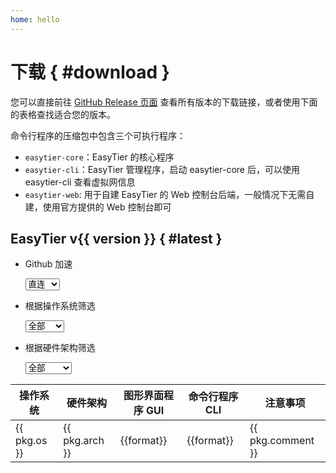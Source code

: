 ```yaml
---
home: hello
---
```


<script setup lang="ts">
import { ref } from 'vue'
import { data } from '../metadata.data.js'

interface Package {
    os: string
    arch: string
    gui_pkg_tmpl: record<string, string>
    cli_pkg_tmpl: record<string, string> // key: format, value: url
    comment?: string
}

function gen_pkg_without_gui(os: string, archs: string[]): Package[] {
    return archs.map(arch => {
        return {
            os,
            arch,
            gui_pkg_tmpl: {},
            cli_pkg_tmpl: {
                "zip": `https://github.com/EasyTier/EasyTier/releases/download/v{}/easytier-linux-${arch}-v{}.zip`,
            },
        }
    })
}

const packages = ref<Package[]>([
    {
        os: 'Windows',
        arch: 'x86_64',
        gui_pkg_tmpl: {
            "exe": 'https://github.com/EasyTier/EasyTier/releases/download/v{}/easytier-gui_{}_x64-setup.exe'
        },
        cli_pkg_tmpl: {
            "zip": 'https://github.com/EasyTier/EasyTier/releases/download/v{}/easytier-windows-x86_64-v{}.zip'
        },
        comment: "支持 Windows 8 及以上版本，Windows 7 仅支持 EasyTier v2.1.2 以下版本。"
    },
    {
        os: "Windows",
        arch: "arm64",
        gui_pkg_tmpl: {
            "exe": 'https://github.com/EasyTier/EasyTier/releases/download/v{}/easytier-gui_{}_arm64-setup.exe'
        },
        cli_pkg_tmpl: {
            "zip": 'https://github.com/EasyTier/EasyTier/releases/download/v{}/easytier-windows-arm64-v{}.zip'
        },
    },
    {
        os: 'Windows 7',
        arch: 'x86_64',
        gui_pkg_tmpl: {
            "exe": 'https://github.com/EasyTier/EasyTier/releases/download/v2.1.2/easytier-gui_2.1.2_x64-setup.exe'
        },
        cli_pkg_tmpl: {
            "zip": 'https://github.com/EasyTier/EasyTier/releases/download/v2.1.2/easytier-windows-x86_64-v2.1.2.zip'
        },
        comment: "Windows 7 需要是 SP1 及以上, 并且需要安装 KB3063858、KB4474419 这两个补丁。此版本为 EasyTier v2.1.2 版本。"
    },
    {
        os: "Linux",
        arch: "x86_64",
        gui_pkg_tmpl: {
            "deb": 'https://github.com/EasyTier/EasyTier/releases/download/v{}/easytier-gui_{}_amd64.deb',
            "AppImage": 'https://github.com/EasyTier/EasyTier/releases/download/v{}/easytier-gui_{}_amd64.AppImage',
        },
        cli_pkg_tmpl: {
            "zip": 'https://github.com/EasyTier/EasyTier/releases/download/v{}/easytier-linux-x86_64-v{}.zip',
        },
    },
    {
        os: "Linux",
        arch: "aarch64",
        gui_pkg_tmpl: {
            "deb": 'https://github.com/EasyTier/EasyTier/releases/download/v{}/easytier-gui_{}_arm64.deb',
        },
        cli_pkg_tmpl: {
            "zip": 'https://github.com/EasyTier/EasyTier/releases/download/v{}/easytier-linux-aarch64-v{}.zip',
        },
    },
    ...gen_pkg_without_gui("Linux", ["arm", "armhf", "armv7", "armv7hf", "mips", "mipsel"]),
    {
        os: "MacOS",
        arch: "x86_64",
        gui_pkg_tmpl: {
            "dmg": 'https://github.com/EasyTier/EasyTier/releases/download/v{}/easytier-gui_{}_x64.dmg',
        },
        cli_pkg_tmpl: {
            "zip": 'https://github.com/EasyTier/EasyTier/releases/download/v{}/easytier-macos-x86_64-v{}.zip',
        },
        comment: "安装 GUI 后需要手动执行 xattr -c /Applications/easytier-gui.app, 否则会提示文件损坏"
    },
    {
        os: "MacOS",
        arch: "aarch64",
        gui_pkg_tmpl: {
            "dmg": 'https://github.com/EasyTier/EasyTier/releases/download/v{}/easytier-gui_{}_aarch64.dmg',
        },
        cli_pkg_tmpl: {
            "zip": 'https://github.com/EasyTier/EasyTier/releases/download/v{}/easytier-macos-aarch64-v{}.zip',
        },
        comment: "安装 GUI 后需要手动执行 xattr -c /Applications/easytier-gui.app, 否则会提示文件损坏"
    },
    {
        os: "Android",
        arch: "universal",
        gui_pkg_tmpl: {
            "apk": 'https://github.com/EasyTier/EasyTier/releases/download/v{}/app-universal-release.apk',
        },
        cli_pkg_tmpl: {},
        comment: "遇到显示界面显示异常，请尝试升级 WebView"
    },
    {
        os: "FreeBSD 13.2",
        arch: "x86_64",
        gui_pkg_tmpl: {},
        cli_pkg_tmpl: {
            "zip": 'https://github.com/EasyTier/EasyTier/releases/download/v{}/easytier-freebsd-13.2-x86_64-v{}.zip',
        },
    }
])

const all_archs = new Set(packages.value.map(pkg => pkg.arch))
const all_os = new Set(packages.value.map(pkg => pkg.os))
const all_proxy = new Set(data.github_accels)

const version = ref(data.easytier_latest_version)

const url = 'https://github.com/EasyTier/EasyTier/releases/tag/v'
const filter_os = ref('')
const filter_arch = ref('')
const accel_proxy = ref('')

function renderUrlTmpl(url_tmpl: string): string {
    return accel_proxy.value + url_tmpl.replace(/\{\}/g, version.value)
}

</script>

# 下载 { #download }

您可以直接前往 [GitHub Release 页面](https://github.com/EasyTier/EasyTier/releases) 查看所有版本的下载链接，或者使用下面的表格查找适合您的版本。

命令行程序的压缩包中包含三个可执行程序：

- `easytier-core`：EasyTier 的核心程序
- `easytier-cli`：EasyTier 管理程序，启动 easytier-core 后，可以使用 easytier-cli 查看虚拟网信息
- `easytier-web`: 用于自建 EasyTier 的 Web 控制台后端，一般情况下无需自建，使用官方提供的 Web 控制台即可

## <a :href="url + version">EasyTier v{{ version }}</a> { #latest }

- Github 加速
    <div>
        <select name="pets" id="gh-accel-select" v-model="accel_proxy" class="filter-select">
            <option value=""> 直连 </option>
            <option v-for="p in all_proxy" :value="p"> {{ p }} </option>
        </select>
    </div>

- 根据操作系统筛选
    <div>
        <select name="pets" id="os-select" v-model="filter_os" class="filter-select">
            <option value=""> 全部 </option>
            <option v-for="os in all_os" :value="os"> {{ os }} </option>
        </select>
    </div>

- 根据硬件架构筛选
    <div>
        <select name="pets" id="arch-select" v-model="filter_arch" class="filter-select">
            <option value=""> 全部 </option>
            <option v-for="arch in all_archs" :value="arch"> {{ arch }} </option>
        </select>
    </div>

<table>

<thead>
<tr>
<th> 操作系统 </th>
<th> 硬件架构 </th>
<th> 图形界面程序 GUI </th>
<th> 命令行程序 CLI </th>
<th> 注意事项 </th>
</tr>
</thead>

<tr v-for="pkg in packages" v-show="(!filter_os || pkg.os === filter_os) && (!filter_arch || pkg.arch === filter_arch)">

<td> {{ pkg.os }} </td>
<td> {{ pkg.arch }} </td>

<td>
<a v-for="(url_tmpl, format) in pkg.gui_pkg_tmpl" class="download-link-span" :href="renderUrlTmpl(url_tmpl)">
{{format}}
</a>
</td>

<td>
<a v-for="(url_tmpl, format) in pkg.cli_pkg_tmpl" class="download-link-span" :href="renderUrlTmpl(url_tmpl)">
{{format}}
</a>
</td>

<td>
{{ pkg.comment }}
</td>

</tr>

</table>
